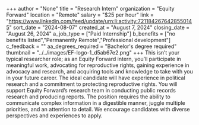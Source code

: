 +++
author = "None"
title = "Research Intern"
organization = "Equity Forward"
location = "Remote"
salary = "$25 per hour"
link = "https://www.linkedin.com/feed/update/urn:li:activity:7211842676428550145"
sort_date = "2024-08-07"
created_at = "August 7, 2024"
closing_date = "August 26, 2024"
a_job_type = ["Paid Internship"]
b_benefits = ["no benefits listed","Permanently Remote","Professional development"]
c_feedback = ""
aa_degrees_required = "Bachelor's degree required"
thumbnail = "../../images/EF-logo-1_d5ab67e2.png"
+++
This isn’t your typical researcher role; as an Equity Forward intern, you’ll participate in meaningful work, advocating for reproductive rights, gaining experience in advocacy and research, and acquiring tools and knowledge to take with you in your future career. The ideal candidate will have experience in political research and a commitment to protecting reproductive rights. You will support Equity Forward’s research team in conducting public records research and producing reports. The position requires the ability to communicate complex information in a digestible manner, juggle multiple priorities, and an
attention to detail. We encourage candidates with diverse perspectives and experiences to apply.